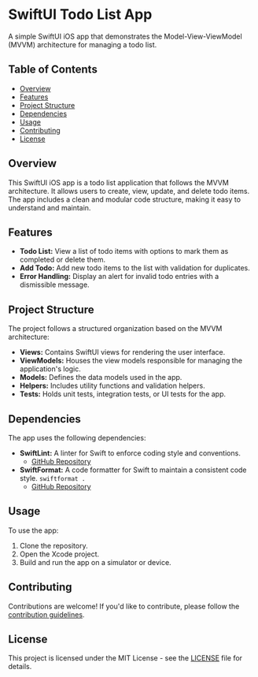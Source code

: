 # SwiftUI Todo List App

A simple SwiftUI iOS app that demonstrates the Model-View-ViewModel (MVVM) architecture for managing a todo list.

## Table of Contents

- [Overview](#overview)
- [Features](#features)
- [Project Structure](#project-structure)
- [Dependencies](#dependencies)
- [Usage](#usage)
- [Contributing](#contributing)
- [License](#license)

## Overview

This SwiftUI iOS app is a todo list application that follows the MVVM architecture. It allows users to create, view, update, and delete todo items. The app includes a clean and modular code structure, making it easy to understand and maintain.

## Features

- **Todo List:** View a list of todo items with options to mark them as completed or delete them.
- **Add Todo:** Add new todo items to the list with validation for duplicates.
- **Error Handling:** Display an alert for invalid todo entries with a dismissible message.

## Project Structure

The project follows a structured organization based on the MVVM architecture:

- **Views:** Contains SwiftUI views for rendering the user interface.
- **ViewModels:** Houses the view models responsible for managing the application's logic.
- **Models:** Defines the data models used in the app.
- **Helpers:** Includes utility functions and validation helpers.
- **Tests:** Holds unit tests, integration tests, or UI tests for the app.

## Dependencies

The app uses the following dependencies:

- **SwiftLint:** A linter for Swift to enforce coding style and conventions.
  - [GitHub Repository](https://github.com/realm/SwiftLint)
- **SwiftFormat:** A code formatter for Swift to maintain a consistent code style. `swiftformat .`
  - [GitHub Repository](https://github.com/nicklockwood/SwiftFormat)

## Usage

To use the app:

1. Clone the repository.
2. Open the Xcode project.
3. Build and run the app on a simulator or device.

## Contributing

Contributions are welcome! If you'd like to contribute, please follow the [contribution guidelines](CONTRIBUTING.md).

## License

This project is licensed under the MIT License - see the [LICENSE](LICENSE) file for details.

